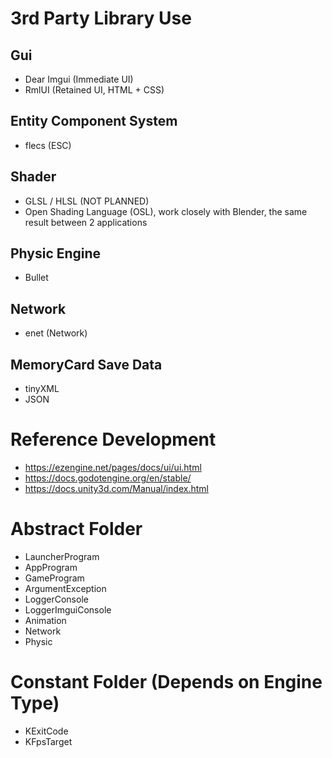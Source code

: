 # 3rd Party Library Use

## Gui
- Dear Imgui (Immediate UI)
- RmlUI (Retained UI, HTML + CSS)

## Entity Component System
- flecs (ESC)

## Shader
- GLSL / HLSL (NOT PLANNED)
- Open Shading Language (OSL), work closely with Blender, the same result between 2 applications

## Physic Engine
- Bullet

## Network
- enet (Network)

## MemoryCard Save Data
- tinyXML
- JSON

# Reference Development
- https://ezengine.net/pages/docs/ui/ui.html
- https://docs.godotengine.org/en/stable/
- https://docs.unity3d.com/Manual/index.html

# Abstract Folder
- LauncherProgram
- AppProgram
- GameProgram
- ArgumentException
- LoggerConsole
- LoggerImguiConsole
- Animation
- Network
- Physic

# Constant Folder (Depends on Engine Type)
- KExitCode
- KFpsTarget
